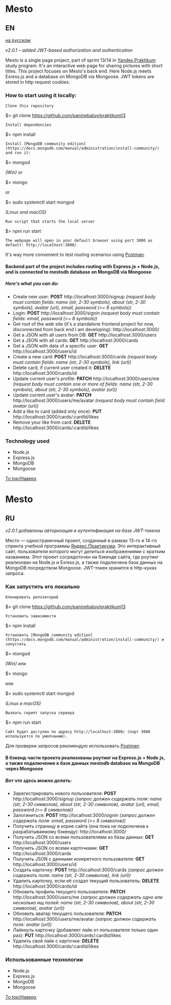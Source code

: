# Mesto
## EN
[на русском](#ru)

_v2.0.1 &ndash; added JWT-based authorization and authentication_

Mesto is a single page project, part of sprint 13/14 in [Yandex.Praktikum](https://praktikum.yandex.ru/profile/web-developer/) study program.
It's an interactive web page for sharing pictures with short titles.
This project focuses on Mesto's back end. Here Node.js meets Exress.js and a database on MongoDB via Mongoose. 
JWT tokens are stored in http request cookies.

### How to start using it locally:

    Clone this repository

$> git clone https://github.com/paninebaluy/praktikum13

    Install dependencies

$> npm install

    Install [MongoDB community edition](https://docs.mongodb.com/manual/administration/install-community/) and run it:

$> mongod

_(Win)_
or

$> mongo

or

$> sudo systemctl start mongod

_(Linux and macOS)_

    Run script that starts the local server

$> npm run start

    The webpage will open in your default browser using port 3000 as default: http://localhost:3000/ 

It's way more convenient to test routing scenarios using [Postman](https://www.postman.com/).

#### Backend part of the project includes routing with Express.js + Node.js, and is connected to mestodb database on MongoDB via Mongoose
##### Here's what you can do:

+ Create new user: **POST** http://localhost:3000/signup *(request body must contain fields: name (str, 2-30 symbols), about (str, 2-30 symbols), avatar (url), email, password (>= 8 symbols))*
+ Login: **POST** http://localhost:3000/signin *(request body must contain fields: email, password (>= 8 symbols))*
+ Get root of the web site (it's a standalone frontend project for now, disconnected from back end I am developing): http://localhost:3000/
+ Get a JSON with all users from DB: **GET** http://localhost:3000/users
+ Get a JSON with all cards: **GET** http://localhost:3000/cards
+ Get a JSON with data of a specific user: **GET** http://localhost:3000/users/id
+ Create a new card: **POST** http://localhost:3000/cards *(request body must contain fields: name (str, 2-30 symbols), link (url))*
+ Delete card, if current user created it: **DELETE** http://localhost:3000/cards/id
+ Update current user's profile: **PATCH** http://localhost:3000/users/me *(request body must contain one or more of fields: name (str, 2-30 symbols), about (str, 2-30 symbols), avatar (url))*
+ Update current user's avatar: **PATCH** http://localhost:3000/users/me/avatar *(request body must contain field: avatar (url))*
+ Add a like to card (added only once): **PUT** http://localhost:3000/cards/:cardId/likes
+ Remove your like from card: **DELETE** http://localhost:3000/cards/:cardId/likes

### Technology used
+ Node.js
+ Express.js
+ MongoDB
+ Mongoose

[To top/Наверх](#Mesto)

# Mesto
## RU

_v2.0.1 добавлены авторизация и аутентификация на базе JWT-токена_

Место &mdash; одностраничный проект, созданный в рамках 13-го и 14-го спринта учебной программы [Яндекс.Практикума](https://praktikum.yandex.ru/profile/web-developer/). Это интерактивный сайт, пользователи которого могут делиться изображениями с кратким названием.
Этот проект сосредоточен на бэкенде сайта, где роутинг реализован на Node.js и Exress.js, а также подключена база данных на MongoDB посредством Mongoose.
JWT-токен хранится в http-куках запроса. 

### Как запустить его локально

    Клонировать репозиторий

$> git clone https://github.com/paninebaluy/praktikum13

    Установить зависимости

$> npm install

    Установить [MongoDB community edition](https://docs.mongodb.com/manual/administration/install-community/) и запустить

$> mongod

_(Win)_
или

$> mongo

или

$> sudo systemctl start mongod

_(Linux и macOS)_

    Вызвать скрипт запуска сервера

$> npm run start

    Сайт будет доступен по адресу http://localhost:3000/ (порт 3000 используется по умолчанию).

Для проверки запросов рекомендую использовать [Postman](https://www.postman.com/).
   
#### В бэкенд-части проекта реализованы роутинг на Express.js + Node.js, а также подключение к базе данных mestodb database на MongoDB через Mongoose
##### Вот что здесь можно делать:

+ Зарегистрировать нового пользователя: **POST** http://localhost:3000/signup *(запрос должен содержать поля: name (str, 2-30 символов), about (str, 2-30 символов), avatar (url), email, password (>= 8 символов))*
+ Залогиниться: **POST** http://localhost:3000/signin *(запрос должен содержать поля: email, password (>= 8 символов))*
+ Получить страницу в корне сайта (она пока не подключена к разрабатываемому бэкенду): http://localhost:3000/
+ Получить JSON со всеми пользователями из базы данных: **GET** http://localhost:3000/users
+ Получить JSON со всеми карточками: **GET** http://localhost:3000/cards
+ Получить JSON с данными конкретного пользователя: **GET** http://localhost:3000/users/id
+ Создать карточку: **POST** http://localhost:3000/cards *(запрос должен содержать поля: name (str, 2-30 символов), link (url))*
+ Удалить карточку, если её создал текущий пользователь: **DELETE** http://localhost:3000/cards/id
+ Обновить профиль текущего пользователя: **PATCH** http://localhost:3000/users/me *(запрос должен содержать одно или несколько ищ полей: name (str, 2-30 символов), about (str, 2-30 символов), avatar (url))*
+ Обновить аватар текущего пользователя: **PATCH** http://localhost:3000/users/me/avatar *(запрос должен содержать поле: avatar (url))*
+ Лайкнуть карточку (добавляет лайк от пользователя только один раз): **PUT** http://localhost:3000/cards/:cardId/likes
+ Удалить свой лайк с карточки: **DELETE** http://localhost:3000/cards/:cardId/likes

### Использованные технологии
+ Node.js
+ Express.js
+ MongoDB
+ Mongoose

[To top/Наверх](#Mesto)
